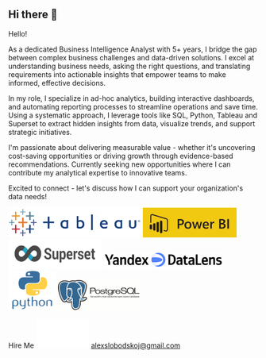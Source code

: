 ## Hi there 👋

Hello!

As a dedicated Business Intelligence Analyst with 5+ years, I bridge the gap between complex business challenges and data-driven solutions. 
I excel at understanding business needs, asking the right questions, and translating requirements into actionable insights that empower teams to make informed, effective decisions.

In my role, I specialize in ad-hoc analytics, building interactive dashboards, and automating reporting processes to streamline operations and save time. 
Using a systematic approach, I leverage tools like SQL, Python, Tableau and Superset to extract hidden insights from data, visualize trends, and support strategic initiatives.

I'm passionate about delivering measurable value - whether it's uncovering cost-saving opportunities or driving growth through evidence-based recommendations. 
Currently seeking new opportunities where I can contribute my analytical expertise to innovative teams.

Excited to connect - let's discuss how I can support your organization's data needs!

<img src="https://github.com/AlexSlobodskoj/AlexSlobodskoj/blob/main/tableau.png" style="max-width: 267px; width: 267px; min-width: 60px; height: 60px;" />
<img src="https://github.com/AlexSlobodskoj/AlexSlobodskoj/blob/main/powerbi.jpeg" style="max-width: 189px; width: 189px; min-width: 60px; height: 60px;" />
<img src="https://github.com/AlexSlobodskoj/AlexSlobodskoj/blob/main/Superset.png" style="max-width: 189px; width: 231px; min-width: 60px; height: 60px;" />
<img src="https://github.com/AlexSlobodskoj/AlexSlobodskoj/blob/main/datalens.svg" style="max-width: 238px; width: 238px; min-width: 32px; height: 32px;" />
<img src="https://github.com/AlexSlobodskoj/AlexSlobodskoj/blob/main/python.svg" style="max-width: 96px; width: 96px; min-width: 80px; height: 80px;" />
<img src="https://github.com/AlexSlobodskoj/AlexSlobodskoj/blob/main/postgresql.gif" style="max-width: 164px; width: 164px; min-width: 60px; height: 60px;" />

Hire Me <img src="https://github.com/AlexSlobodskoj/AlexSlobodskoj/blob/main/growth.gif" style="max-width: 107px; width: 107px; min-width: 60px; height: 60px;" /> alexslobodskoj@gmail.com



<!--
**AlexSlobodskoj/AlexSlobodskoj** is a ✨ _special_ ✨ repository because its `README.md` (this file) appears on your GitHub profile.

Here are some ideas to get you started:

- 🔭 I’m currently working on ...
- 🌱 I’m currently learning ...
- 👯 I’m looking to collaborate on ...
- 🤔 I’m looking for help with ...
- 💬 Ask me about ...
- 📫 How to reach me: ...
- 😄 Pronouns: ...
- ⚡ Fun fact: ...
-->
